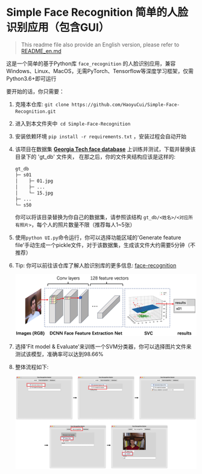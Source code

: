 # Simple Face Recognition 简单的人脸识别应用（包含GUI）

> This readme file also provide an English version, please refer to [README_en.md](README_en.md)

这是一个简单的基于Python库 `face_recognition` 的人脸识别应用，兼容Windows、Linux、MacOS，无需PyTorch、Tensorflow等深度学习框架，仅需Python3.6+即可运行

要开始的话，你只需要：

1. 克隆本仓库: `git clone https://github.com/HaoyuCui/Simple-Face-Recognition.git`

2. 进入到本文件夹中` cd Simple-Face-Recognition`

3. 安装依赖环境 `pip install -r requirements.txt` ，安装过程会自动开始

4. 该项目在数据集 **[Georgia Tech face database](http://www.anefian.com/research/gt_db.zip)** 上训练并测试，下载并替换该目录下的 'gt_db' 文件夹， 在那之后，你的文件夹结构应该是这样的:

    ```
    gt_db
    ├─ s01
    │    ├─ 01.jpg
    │    ├─ ...
    │    └─ 15.jpg
    ├─ ...
    └─ s50
    ```

   你可以将该目录替换为你自己的数据集，请参照该结构  `gt_db/<姓名>/<对应所有照片>`，每个人的照片数量不限（推荐每人1~5张） 
5. 使用`python UI.py`命令运行，你可以选择功能区域的'Generate feature file'手动生成一个pickle文件，对于该数据集，生成该文件大约需要5分钟（不推荐）

6. Tip: 你可以前往该仓库了解人脸识别库的更多信息: [face-recognition](https://github.com/ageitgey/face_recognition)

    ![img_1](.github/img_1.png)

7. 选择'Fit model & Evaluate'来训练一个SVM分类器，你可以选择图片文件来测试该模型，准确率可以达到98.66%

8. 整体流程如下:

   ![img_2](.github/img_2.png)

